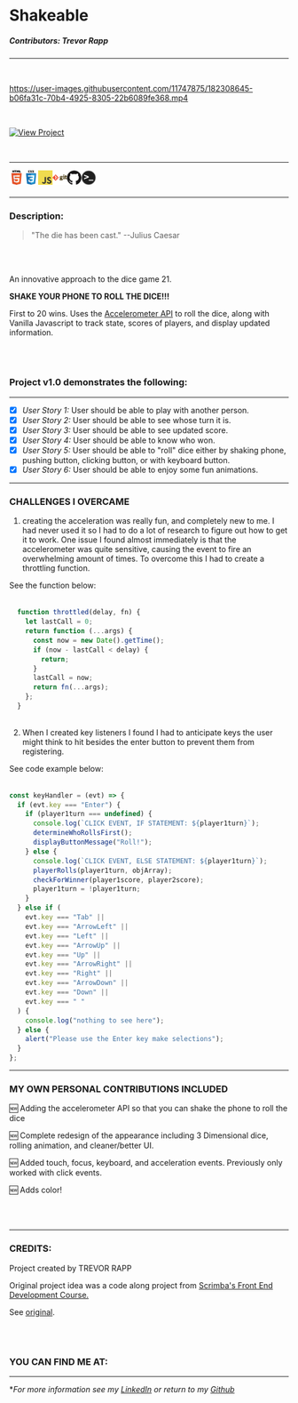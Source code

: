 # Shakeable


##### Contributors: Trevor Rapp

---
<br>

https://user-images.githubusercontent.com/11747875/182308645-b06fa31c-70b4-4925-8305-22b6089fe368.mp4

<br>

[![View Project](https://user-images.githubusercontent.com/11747875/141705232-471a0b9c-ca45-4540-a1b6-740c5e1becbe.png)](https://trrapp12.github.io/dice-game/)

<br>

---

<img align="left" alt="HTML5" width="26px" src="https://raw.githubusercontent.com/github/explore/80688e429a7d4ef2fca1e82350fe8e3517d3494d/topics/html/html.png" />
<img align="left" alt="CSS3" width="26px" src="https://raw.githubusercontent.com/github/explore/80688e429a7d4ef2fca1e82350fe8e3517d3494d/topics/css/css.png" />
<img align="left" alt="JavaScript" width="26px" src="https://raw.githubusercontent.com/github/explore/80688e429a7d4ef2fca1e82350fe8e3517d3494d/topics/javascript/javascript.png" />
<img align="left" alt="Git" width="26px" src="https://raw.githubusercontent.com/github/explore/80688e429a7d4ef2fca1e82350fe8e3517d3494d/topics/git/git.png" />
<img align="left" alt="GitHub" width="26px" src="https://raw.githubusercontent.com/github/explore/78df643247d429f6cc873026c0622819ad797942/topics/github/github.png" />
<img align="left" alt="Terminal" width="26px" src="https://raw.githubusercontent.com/github/explore/80688e429a7d4ef2fca1e82350fe8e3517d3494d/topics/terminal/terminal.png" />

<br>
<br>

---

### Description:

> "The die has been cast."  --Julius Caesar

<br>
<br>

An innovative approach to the dice game 21.  

**SHAKE YOUR PHONE TO ROLL THE DICE!!!**

First to 20 wins.  Uses the <a href="https://developer.mozilla.org/en-US/docs/Web/API/Accelerometer">Accelerometer API</a> to roll the dice, along with Vanilla Javascript to track state, scores of players, and display updated information.

<br/>
<br/>

### Project v1.0 demonstrates the following:
---

- [X] <em>User Story 1: </em> User should be able to play with another person.
- [X] <em>User Story 2: </em> User should be able to see whose turn it is.
- [X] <em>User Story 3: </em> User should be able to see updated score.
- [X] <em>User Story 4: </em> User should be able to know who won.
- [X] <em>User Story 5: </em> User should be able to "roll" dice either by shaking phone, pushing button, clicking button, or with keyboard button.
- [X] <em>User Story 6: </em> User should be able to enjoy some fun animations.

---

###  CHALLENGES I OVERCAME

1) creating the acceleration was really fun, and completely new to me.  I had never used it so I had to do a lot of research to figure out how to get it to work.  One issue I found almost immediately is that the accelerometer was quite sensitive, causing the event to fire an overwhelming amount of times.  To overcome this I had to create a throttling function.  

See the function below: 

```javascript

  function throttled(delay, fn) {
    let lastCall = 0;
    return function (...args) {
      const now = new Date().getTime();
      if (now - lastCall < delay) {
        return;
      }
      lastCall = now;
      return fn(...args);
    };
  }
  
  ```
  
  2) When I created key listeners I found I had to anticipate keys the user might think to hit besides the enter button to prevent them from registering.
  
  See code example below: 
  
  ```javascript
  
  const keyHandler = (evt) => {
    if (evt.key === "Enter") {
      if (player1turn === undefined) {
        console.log(`CLICK EVENT, IF STATEMENT: ${player1turn}`);
        determineWhoRollsFirst();
        displayButtonMessage("Roll!");
      } else {
        console.log(`CLICK EVENT, ELSE STATEMENT: ${player1turn}`);
        playerRolls(player1turn, objArray);
        checkForWinner(player1score, player2score);
        player1turn = !player1turn;
      }
    } else if (
      evt.key === "Tab" ||
      evt.key === "ArrowLeft" ||
      evt.key === "Left" ||
      evt.key === "ArrowUp" ||
      evt.key === "Up" ||
      evt.key === "ArrowRight" ||
      evt.key === "Right" ||
      evt.key === "ArrowDown" ||
      evt.key === "Down" ||
      evt.key === " "
    ) {
      console.log("nothing to see here");
    } else {
      alert("Please use the Enter key make selections");
    }
  };
  
  ```

---

### MY OWN PERSONAL CONTRIBUTIONS INCLUDED

🆕 Adding the accelerometer API so that you can shake the phone to roll the dice

🆕 Complete redesign of the appearance including 3 Dimensional dice, rolling animation, and cleaner/better UI.

🆕 Added touch, focus, keyboard, and acceleration events.  Previously only worked with click events.

🆕 Adds color! 


<br/>
<br/>

---

### CREDITS: 


Project created by TREVOR RAPP

Original project idea was a code along project from <a href="https://scrimba.com/learn/frontend"> Scrimba's Front End Development Course.</a>

See <a href="https://scrimba.com/playlist/p6wpZHv">original</a>. 

<br/>
<br/>

### YOU CAN FIND ME AT:
---

\**For more information see my [LinkedIn](https://www.linkedin.com/in/trevor-rapp-042a1037) or return to my [Github](https://github.com/trrapp12)*

